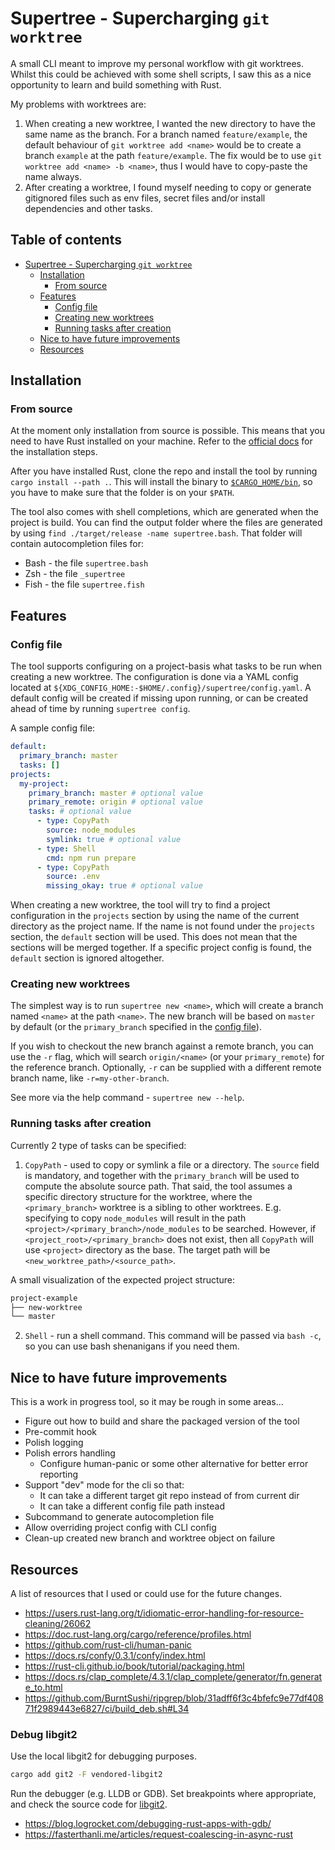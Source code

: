 # Supertree - Supercharging `git worktree`

A small CLI meant to improve my personal workflow with git worktrees.
Whilst this could be achieved with some shell scripts, I saw this as a nice opportunity to learn and build something with Rust.

My problems with worktrees are:
1. When creating a new worktree, I wanted the new directory to have the same name as the branch.
For a branch named `feature/example`, the default behaviour of `git worktree add <name>` would be to create a branch `example` at the path `feature/example`.
The fix would be to use `git worktree add <name> -b <name>`, thus I would have to copy-paste the name always.
2. After creating a worktree, I found myself needing to copy or generate gitignored files such as env files, secret files and/or install dependencies and other tasks.

<!--toc:start-->
## Table of contents
- [Supertree - Supercharging `git worktree`](#supertree-supercharging-git-worktree)
  - [Installation](#installation)
    - [From source](#from-source)
  - [Features](#features)
    - [Config file](#config-file)
    - [Creating new worktrees](#creating-new-worktrees)
    - [Running tasks after creation](#running-tasks-after-creation)
  - [Nice to have future improvements](#nice-to-have-future-improvements)
  - [Resources](#resources)
<!--toc:end-->


## Installation

### From source

At the moment only installation from source is possible.
This means that you need to have Rust installed on your machine.
Refer to the [official docs](https://www.rust-lang.org/tools/install) for the installation steps.

After you have installed Rust, clone the repo and install the tool by running `cargo install --path .`.
This will install the binary to [`$CARGO_HOME/bin`](https://doc.rust-lang.org/cargo/guide/cargo-home.html#directories), so you have to make sure that the folder is on your `$PATH`.

The tool also comes with shell completions, which are generated when the project is build.
You can find the output folder where the files are generated by using `find ./target/release -name supertree.bash`.
That folder will contain autocompletion files for:
- Bash - the file `supertree.bash`
- Zsh - the file `_supertree`
- Fish - the file `supertree.fish`


## Features

### Config file

The tool supports configuring on a project-basis what tasks to be run when creating a new worktree.
The configuration is done via a YAML config located at `${XDG_CONFIG_HOME:-$HOME/.config}/supertree/config.yaml`.
A default config will be created if missing upon running, or can be created ahead of time by running `supertree config`.

A sample config file:

```yaml
default:
  primary_branch: master
  tasks: []
projects:
  my-project:
    primary_branch: master # optional value
    primary_remote: origin # optional value
    tasks: # optional value
      - type: CopyPath
        source: node_modules
        symlink: true # optional value
      - type: Shell
        cmd: npm run prepare
      - type: CopyPath
        source: .env
        missing_okay: true # optional value
```

When creating a new worktree, the tool will try to find a project configuration in the `projects` section by using the name of the current directory as the project name.
If the name is not found under the `projects` section, the `default` section will be used.
This does not mean that the sections will be merged together.
If a specific project config is found, the `default` section is ignored altogether.

### Creating new worktrees

The simplest way is to run `supertree new <name>`, which will create a branch named `<name>` at the path `<name>`.
The new branch will be based on `master` by default (or the `primary_branch` specified in the [config file](#config-file)).

If you wish to checkout the new branch against a remote branch, you can use the `-r` flag, which will search `origin/<name>` (or your `primary_remote`) for the reference branch.
Optionally, `-r` can be supplied with a different remote branch name, like `-r=my-other-branch`.

See more via the help command - `supertree new --help`.

### Running tasks after creation

Currently 2 type of tasks can be specified:
1. `CopyPath` - used to copy or symlink a file or a directory.
The `source` field is mandatory, and together with the `primary_branch` will be used to compute the absolute source path.
That said, the tool assumes a specific directory structure for the worktree, where the `<primary_branch>` worktree is a sibling to other worktrees.
E.g. specifying to copy `node_modules` will result in the path `<project>/<primary_branch>/node_modules` to be searched.
However, if `<project_root>/<primary_branch>` does not exist, then all `CopyPath` will use `<project>` directory as the base.
The target path will be `<new_worktree_path>/<source_path>`.

A small visualization of the expected project structure:
```bash
project-example
├── new-worktree
└── master
```

2. `Shell` - run a shell command.
This command will be passed via `bash -c`, so you can use bash shenanigans if you need them.


## Nice to have future improvements
This is a work in progress tool, so it may be rough in some areas...

- Figure out how to build and share the packaged version of the tool
- Pre-commit hook
- Polish logging
- Polish errors handling
    - Configure human-panic or some other alternative for better error reporting
- Support "dev" mode for the cli so that:
    - It can take a different target git repo instead of from current dir
    - It can take a different config file path instead
- Subcommand to generate autocompletion file
- Allow overriding project config with CLI config
- Clean-up created new branch and worktree object on failure


## Resources
A list of resources that I used or could use for the future changes.

- https://users.rust-lang.org/t/idiomatic-error-handling-for-resource-cleaning/26062
- https://doc.rust-lang.org/cargo/reference/profiles.html
- https://github.com/rust-cli/human-panic
- https://docs.rs/confy/0.3.1/confy/index.html
- https://rust-cli.github.io/book/tutorial/packaging.html
- https://docs.rs/clap_complete/4.3.1/clap_complete/generator/fn.generate_to.html
- https://github.com/BurntSushi/ripgrep/blob/31adff6f3c4bfefc9e77df40871f2989443e6827/ci/build_deb.sh#L34


### Debug libgit2
Use the local libgit2 for debugging purposes.
```bash
cargo add git2 -F vendored-libgit2
```
Run the debugger (e.g. LLDB or GDB).
Set breakpoints where appropriate, and check the source code for [libgit2](https://github.com/libgit2/libgit2/blob/v1.7.2/src/libgit2/worktree.c#L338).

- https://blog.logrocket.com/debugging-rust-apps-with-gdb/
- https://fasterthanli.me/articles/request-coalescing-in-async-rust
